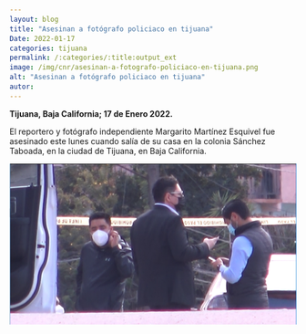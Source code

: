 ```yaml
---
layout: blog
title: "Asesinan a fotógrafo policiaco en tijuana"
Date: 2022-01-17
categories: tijuana
permalink: /:categories/:title:output_ext
image: /img/cnr/asesinan-a-fotografo-policiaco-en-tijuana.png
alt: "Asesinan a fotógrafo policiaco en tijuana"
autor:
---
```


**Tijuana, Baja California; 17 de Enero 2022.** 


El reportero y fotógrafo independiente Margarito Martínez Esquivel fue asesinado este lunes cuando salía de su casa en la colonia Sánchez Taboada, en la ciudad de Tijuana, en Baja California.

<div id="carouselExampleSlidesOnly" class="carousel slide" data-ride="carousel">
  <div class="carousel-inner">
    <div class="carousel-item active">
       <img class="d-block w-100" src="/img/cnr/asesinan-a-fotografo-policiaco-en-tijuana.png" loading="lazy"  alt="Asesinan a fotógrafo policiaco en tijuana">
    </div>
  </div>
</div>